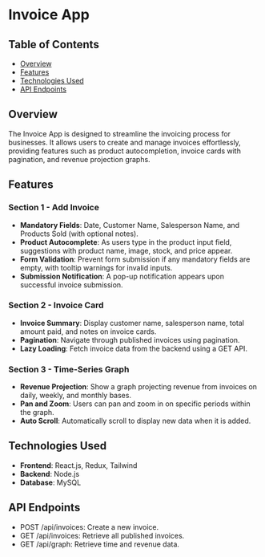 
# Invoice App

## Table of Contents
- [Overview](#overview)
- [Features](#features)
- [Technologies Used](#technologies-used)
- [API Endpoints](#api-endpoints)


## Overview
The Invoice App is designed to streamline the invoicing process for businesses. It allows users to create and manage invoices effortlessly, providing features such as product autocompletion, invoice cards with pagination, and revenue projection graphs.

## Features
### Section 1 - Add Invoice
- **Mandatory Fields**: Date, Customer Name, Salesperson Name, and Products Sold (with optional notes).
- **Product Autocomplete**: As users type in the product input field, suggestions with product name, image, stock, and price appear.
- **Form Validation**: Prevent form submission if any mandatory fields are empty, with tooltip warnings for invalid inputs.
- **Submission Notification**: A pop-up notification appears upon successful invoice submission.

### Section 2 - Invoice Card
- **Invoice Summary**: Display customer name, salesperson name, total amount paid, and notes on invoice cards.
- **Pagination**: Navigate through published invoices using pagination.
- **Lazy Loading**: Fetch invoice data from the backend using a GET API.

### Section 3 - Time-Series Graph
- **Revenue Projection**: Show a graph projecting revenue from invoices on daily, weekly, and monthly bases.
- **Pan and Zoom**: Users can pan and zoom in on specific periods within the graph.
- **Auto Scroll**: Automatically scroll to display new data when it is added.

## Technologies Used
- **Frontend**: React.js, Redux, Tailwind
- **Backend**: Node.js
- **Database**: MySQL

## API Endpoints
- POST /api/invoices: Create a new invoice.
- GET /api/invoices: Retrieve all published invoices.
- GET /api/graph: Retrieve time and revenue data.
